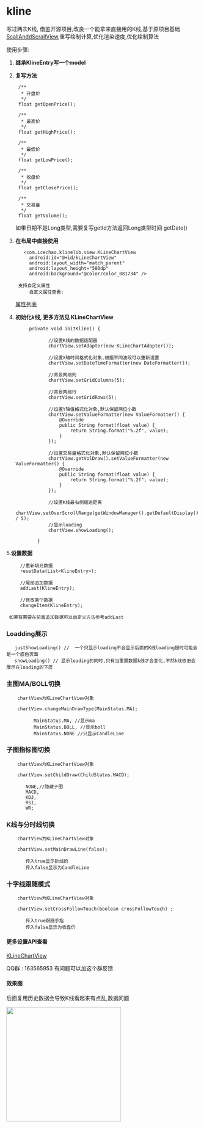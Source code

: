 # kline
写过两次K线, 借鉴开源项目,改良一个能拿来直接用的K线,基于原项目基础[ScallAnddScrallView](https://github.com/tifezh/KChartView),重写绘制计算,优化渲染速度,优化绘制算法


使用步骤: 

1. <b>继承KlineEntry写一个model</b>
2. <b>复写方法</b>

        /**
         * 开盘价
         */
        float getOpenPrice();

        /**
         * 最高价
         */
        float getHighPrice();

        /**
         * 最低价
         */
        float getLowPrice();

        /**
         * 收盘价
         */
        float getClosePrice();

        /**
         * 交易量
         */
        float getVolume();
     如果日期不是Long类型,需要复写getId方法返回Long类型时间
        getDate()
        
        
3. <b>在布局中直接使用</b>

          <com.icechao.klinelib.view.KLineChartView
            android:id="@+id/kLineChartView"
            android:layout_width="match_parent"
            android:layout_height="580dp"
            android:background="@color/color_081734" />

        支持自定义属性
            自定义属性查看:

      [属性列表](https://github.com/icechao/KlineChart/blob/master/klinelib/src/main/res/values/attrs.xml)

4. <b>初始化k线,   更多方法见 KLineChartView</b>

            private void initKline() {
            
                   //设置K线的数据适配器
                   chartView.setAdapter(new KLineChartAdapter());
                   
                   //设置X轴时间格式化对象,根据不同波段可以重新设置
                   chartView.setDateTimeFormatter(new DateFormatter());
                   
                   //背景网络列
                   chartView.setGridColumns(5);
                   
                   //背景网络行
                   chartView.setGridRows(5);
                   
                   //设置Y轴值格式化对象,默认保留两位小数
                   chartView.setValueFormatter(new ValueFormatter() {
                       @Override
                       public String format(float value) {
                           return String.format("%.2f", value);
                       }
                   });
                   
                   //设置交易量格式化对象,默认保留两位小数
                   chartView.getVolDraw().setValueFormatter(new ValueFormatter() {
                       @Override
                       public String format(float value) {
                           return String.format("%.2f", value);
                       }
                   });
                   
                   //设置K线最右侧缩进距离
                   chartView.setOverScrollRange(getWindowManager().getDefaultDisplay().getWidth() / 5);
                   //显示loading
                   chartView.showLoading();
                   
               }
5.<b>设置数据</b>

         //重新填充数据
         resetData(List<KlineEntry>);
         
         //尾部追加数据 
         addLast(KlineEntry);
         
         //修改某个数据 
         changeItem(KlineEntry);
         
     如果有需要在前面追加数据可以自定义方法参考addLast


### Loadding展示

       justShowLoading() //  一个只显示loading不会显示后面的K线loading慢时可能会是一个底色页面
       showLoading() // 显示loading的同时,只有当重置数据k线才会变化,不然k线依旧会展示在loading的下层

### 主图MA/BOLL切换
        
        chartView为KLineChartView对象
        
        chartView.changeMainDrawType(MainStatus.MA);
            
              MainStatus.MA, //显示ma
              MainStatus.BOLL, //显示boll
              MainStatus.NONE //只显示CandleLine

### 子图指标图切换

        chartView为KLineChartView对象
        
        chartView.setChildDraw(ChildStatus.MACD);
        
           NONE,//隐藏子图
           MACD,
           KDJ, 
           RSI, 
           WR;
           
### K线与分时线切换

        chartView为KLineChartView对象
        
        chartView.setMainDrawLine(false);
        
           传入true显示折线的
           传入false显示为CandleLine 
           
### 十字线跟随模式

        chartView为KLineChartView对象
        
        chartView.setCrossFollowTouch(boolean crossFollowTouch) ;
        
           传入true跟随手指
           传入false显示为收盘价


#### 更多设置API查看

   [KLineChartView](klinelib/src/main/java/com/icechao/klinelib/view/KLineChartView.java)

  
  
 QQ群 :  163565953
 有问题可以加这个群反馈
  
#### 效果图
后面复用历史数据会导致K线看起来有点乱,数据问题



<img src="https://github.com/icechao/KlineChart/blob/master/7i7by-qncwl.gif" width="300" hegiht="500" align=center />




